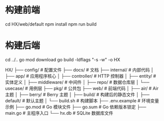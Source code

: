 # 构建前端
cd HX/web/default
npm install
npm run build

# 构建后端
cd ../..
go mod download
go build -ldflags "-s -w" -o HX


HX/
├── config/                 # 配置文件
├── docs/                   # 文档
├── internal/               # 内部代码
│   ├── app/               # 应用程序核心
│   ├── controller/        # HTTP 控制器
│   ├── entity/           # 实体定义
│   ├── middleware/       # 中间件
│   ├── repo/             # 数据仓库层
│   └── usecase/          # 用例层
├── pkg/                   # 公共包
├── web/                   # 前端代码
│   ├── air/              # Air 主题
│   ├── berry/            # Berry 主题
│   ├── build/            # 构建后的静态文件
│   ├── default/          # 默认主题
│   └── build.sh          # 构建脚本
├── .env.example          # 环境变量示例
├── go.mod                # Go 模块文件
├── go.sum                # Go 依赖版本锁定
├── main.go               # 主程序入口
└── hx.db                 # SQLite 数据库文件